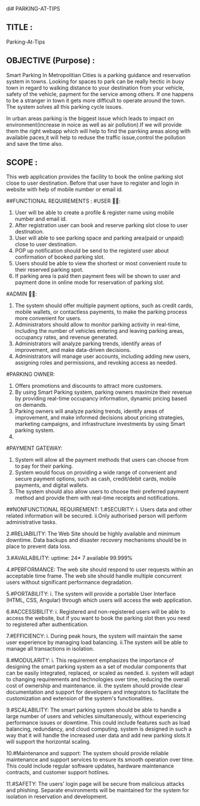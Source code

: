 di# PARKING-AT-TIPS
## TITLE :
Parking-At-Tips
## OBJECTIVE (Purpose) :
Smart Parking In Metropolitian Cities is a parking guidance and reservation system in towns. Looking for spaces to park can be really hectic in busy town in regard to walking distance to your destination from your vehicle, safety of the vehicle, payment for the service among others. If one happens to be a stranger in town it gets more difficult to operate around the town. The system solves all this parking cycle issues.

In urban areas parking is the biggest issue which leads to impact on environment(increase in noice as well as air pollution).If we will provide them the right webapp which will help to find the parrking areas along with available paces,it will help to reduse the traffic issue,control the pollution and save the time also.


## SCOPE :
This web application provides the facility to book the online parking slot close to user destination. Before that user have to register and login in website with help of mobile number or email id.


##FUNCTIONAL REQUIREMENTS :
#USER 🙎‍♂️:

 1. User will be able to create a profile & register name using mobile number and email id.
 2. After registration user can book and reserve parking slot close to user destination.
 3. User will able to see parking space and parking area(paid or unpaid) close to user destination.
 4. POP up notification should be send to the registerd user about confirmation of booked parking slot.
 5. Users should be able to view the shortest or most convenient route to their reserved parking spot.
 6. If parking area is paid then payment fees will be shown to user and payment done in online mode for reservation of parking slot.

#ADMIN 👨‍💻:
  1. The system should offer multiple payment options, such as credit cards, mobile wallets, or contactless payments, to make the parking process 
    more convenient for users.
  2. Administrators should allow to monitor parking activity in real-time, including the number of vehicles entering and leaving parking areas, occupancy rates, and revenue generated.
  3. Administrators will analyze parking trends, identify areas of improvement, and make data-driven decisions. 
  4. Administrators will manage user accounts, including adding new users, assigning roles and permissions, and revoking access as needed.

 #PARKING OWNER:
 1. Offers promotions and discounts to attract more customers.
 2. By using Smart Parking system, parking owners maximize their revenue by providing real-time occupancy information, dynamic pricing based on demands.
 3. Parking owners will analyze parking trends, identify areas of improvement, and make informed decisions about pricing strategies, marketing campaigns, and infrastructure investments by using Smart parking system.
 4. 

 #PAYMENT GATEWAY:
 1. System will allow all the payment methods that users can choose from to pay for their parking.
 2. System  would focus on providing a wide range of convenient and secure payment options, such as cash, credit/debit cards, mobile payments, and digital wallets.
 3. The system should also allow users to choose their preferred payment method and provide them with real-time receipts and notifications. 

##NONFUNCTIONAL REQUIREMENT:
1.#SECURITY:
   i. Users data and other related information will be secured.
   ii.Only authorised person will perform administrative tasks.

2.#RELIABILITY: 
   The Web Site should be highly available and minimum downtime. Data backups and disaster recovery mechanisms should be in place to prevent data 
   loss.

3.#AVAILABILITY:
   uptime: 24* 7 available 99.999%

4.#PERFORMANCE:
   The web site should respond to user requests within an acceptable time frame. The web site should handle multiple concurrent users without 
    significant performance degradation.

5.#PORTABILITY:
 i. The system will provide a portable User Interface (HTML, CSS, Angular) through which users will access the web application.
 
6.#ACCESSIBILITY:
 i. Registered and non-registered users will be able to access the website, but if you want to book the parking slot then you need to registered 
 after authentication.

7.#EFFICIENCY:
 i. During peak hours, the system will maintain the same user experience by managing load balancing.
 ii.The system will be able to manage all transactions in isolation.

8.#MODULARITY:
 i. This requirement emphasizes the importance of designing the smart parking system as a set of modular components that can be easily integrated, 
     replaced, or scaled as needed.
 ii. system will adapt to changing requirements and technologies over time, reducing the overall cost of ownership and maintenance. 
 iii. the system should provide clear documentation and support for developers and integrators to facilitate the customization and extension of the 
      system's functionalities.

9.#SCALABILITY:
The smart parking system should be able to handle a large number of users and vehicles simultaneously, without experiencing performance issues or downtime. This could include features such as load balancing, redundancy, and cloud computing.
system is designed in such a way that it will handle the increased user data and add new parking slots.It will support the horizontal scaling.

10.#Maintenance and support:
The system should provide reliable maintenance and support services to ensure its smooth operation over time. This could include regular software updates, hardware maintenance contracts, and customer support hotlines.

11.#SAFETY:
The users' login page will be secure from malicious attacks and phishing.
Separate environments will be maintained for the system for isolation in reservation and development.


